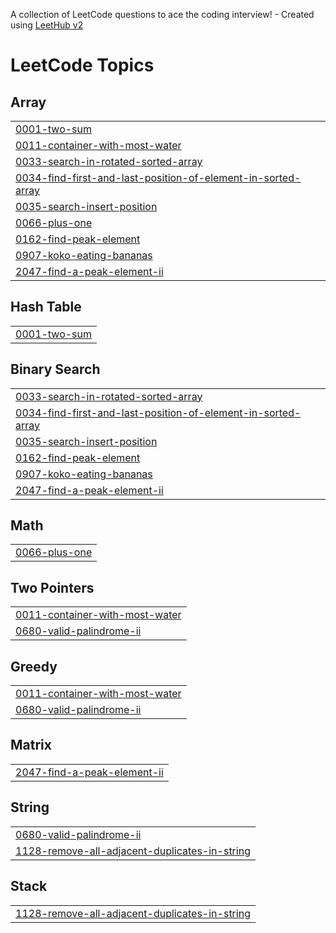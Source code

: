 A collection of LeetCode questions to ace the coding interview! - Created using [LeetHub v2](https://github.com/arunbhardwaj/LeetHub-2.0)
<!---LeetCode Topics Start-->
# LeetCode Topics
## Array
|  |
| ------- |
| [0001-two-sum](https://github.com/thebiggun/DSA/tree/master/0001-two-sum) |
| [0011-container-with-most-water](https://github.com/thebiggun/DSA/tree/master/0011-container-with-most-water) |
| [0033-search-in-rotated-sorted-array](https://github.com/thebiggun/DSA/tree/master/0033-search-in-rotated-sorted-array) |
| [0034-find-first-and-last-position-of-element-in-sorted-array](https://github.com/thebiggun/DSA/tree/master/0034-find-first-and-last-position-of-element-in-sorted-array) |
| [0035-search-insert-position](https://github.com/thebiggun/DSA/tree/master/0035-search-insert-position) |
| [0066-plus-one](https://github.com/thebiggun/DSA/tree/master/0066-plus-one) |
| [0162-find-peak-element](https://github.com/thebiggun/DSA/tree/master/0162-find-peak-element) |
| [0907-koko-eating-bananas](https://github.com/thebiggun/DSA/tree/master/0907-koko-eating-bananas) |
| [2047-find-a-peak-element-ii](https://github.com/thebiggun/DSA/tree/master/2047-find-a-peak-element-ii) |
## Hash Table
|  |
| ------- |
| [0001-two-sum](https://github.com/thebiggun/DSA/tree/master/0001-two-sum) |
## Binary Search
|  |
| ------- |
| [0033-search-in-rotated-sorted-array](https://github.com/thebiggun/DSA/tree/master/0033-search-in-rotated-sorted-array) |
| [0034-find-first-and-last-position-of-element-in-sorted-array](https://github.com/thebiggun/DSA/tree/master/0034-find-first-and-last-position-of-element-in-sorted-array) |
| [0035-search-insert-position](https://github.com/thebiggun/DSA/tree/master/0035-search-insert-position) |
| [0162-find-peak-element](https://github.com/thebiggun/DSA/tree/master/0162-find-peak-element) |
| [0907-koko-eating-bananas](https://github.com/thebiggun/DSA/tree/master/0907-koko-eating-bananas) |
| [2047-find-a-peak-element-ii](https://github.com/thebiggun/DSA/tree/master/2047-find-a-peak-element-ii) |
## Math
|  |
| ------- |
| [0066-plus-one](https://github.com/thebiggun/DSA/tree/master/0066-plus-one) |
## Two Pointers
|  |
| ------- |
| [0011-container-with-most-water](https://github.com/thebiggun/DSA/tree/master/0011-container-with-most-water) |
| [0680-valid-palindrome-ii](https://github.com/thebiggun/DSA/tree/master/0680-valid-palindrome-ii) |
## Greedy
|  |
| ------- |
| [0011-container-with-most-water](https://github.com/thebiggun/DSA/tree/master/0011-container-with-most-water) |
| [0680-valid-palindrome-ii](https://github.com/thebiggun/DSA/tree/master/0680-valid-palindrome-ii) |
## Matrix
|  |
| ------- |
| [2047-find-a-peak-element-ii](https://github.com/thebiggun/DSA/tree/master/2047-find-a-peak-element-ii) |
## String
|  |
| ------- |
| [0680-valid-palindrome-ii](https://github.com/thebiggun/DSA/tree/master/0680-valid-palindrome-ii) |
| [1128-remove-all-adjacent-duplicates-in-string](https://github.com/thebiggun/DSA/tree/master/1128-remove-all-adjacent-duplicates-in-string) |
## Stack
|  |
| ------- |
| [1128-remove-all-adjacent-duplicates-in-string](https://github.com/thebiggun/DSA/tree/master/1128-remove-all-adjacent-duplicates-in-string) |
<!---LeetCode Topics End-->